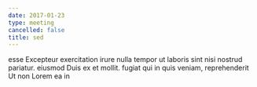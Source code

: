 ```yaml
---
date: 2017-01-23
type: meeting
cancelled: false
title: sed
---
```

esse Excepteur exercitation irure nulla tempor ut laboris sint nisi nostrud pariatur. eiusmod Duis ex et mollit. fugiat qui in quis veniam, reprehenderit Ut non Lorem ea in